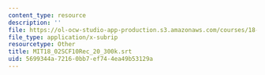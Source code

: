 ```yaml
---
content_type: resource
description: ''
file: https://ol-ocw-studio-app-production.s3.amazonaws.com/courses/18-02sc-multivariable-calculus-fall-2010/5699344a72160bb7ef744ea49b53129a_MIT18_02SCF10Rec_20_300k.srt
file_type: application/x-subrip
resourcetype: Other
title: MIT18_02SCF10Rec_20_300k.srt
uid: 5699344a-7216-0bb7-ef74-4ea49b53129a
---
```

